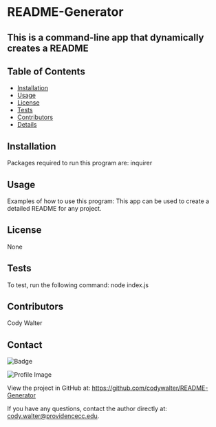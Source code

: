 
# README-Generator
    
## This is a command-line app that dynamically creates a README
    
## Table of Contents
- [Installation](#installation)
- [Usage](#usage)
- [License](#license)
- [Tests](#tests)
- [Contributors](#contributors)
- [Details](#details)
    
## Installation
Packages required to run this program are: inquirer
  
## Usage
Examples of how to use this program: This app can be used to create a detailed README for any project.
## License
None
## Tests
To test, run the following command: node index.js
## Contributors
Cody Walter
## Contact

![Badge](https://img.shields.io/badge/Github-codywalter-4cbbb9) 

![Profile Image](https://github.com/codywalter.png?size=50)

View the project in GitHub at: https://github.com/codywalter/README-Generator

If you have any questions, contact the author directly at: cody.walter@providencecc.edu.